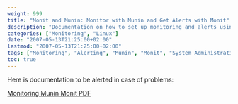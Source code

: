 ```yaml
---
weight: 999
title: "Monit and Munin: Monitor with Munin and Get Alerts with Monit"
description: "Documentation on how to set up monitoring and alerts using Munin and Monit."
categories: ["Monitoring", "Linux"]
date: "2007-05-13T21:25:00+02:00"
lastmod: "2007-05-13T21:25:00+02:00"
tags: ["Monitoring", "Alerting", "Munin", "Monit", "System Administration"]
toc: true
---
```


Here is documentation to be alerted in case of problems:

[Monitoring Munin Monit PDF](/pdf/monitoring_munin_monit.pdf)
